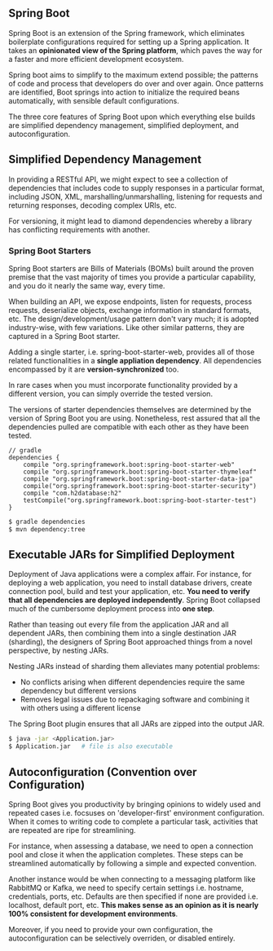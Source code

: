 ## Spring Boot

Spring Boot is an extension of the Spring framework, which eliminates boilerplate configurations required for setting up a Spring application. It takes an **opinionated view of the Spring platform**, which paves the way for a faster and more efficient development ecosystem.

Spring boot aims to simplify to the maximum extend possible; the patterns of code and process that developers do over and over again. Once patterns are identified, Boot springs into action to initialize the required beans automatically, with sensible default configurations.

The three core features of Spring Boot upon which everything else builds are simplified dependency management, simplified deployment, and autoconfiguration.

## Simplified Dependency Management

In providing a RESTful API, we might expect to see a collection of dependencies that includes code to supply responses in a particular format, including JSON, XML, marshalling/unmarshalling, listening for requests and returning responses, decoding complex URIs, etc.

For versioning, it might lead to diamond dependencies whereby a library has conflicting requirements with another.

### Spring Boot Starters

Spring Boot starters are Bills of Materials (BOMs) built around the proven premise that the vast majority of times you provide a particular capability, and you do it nearly the same way, every time.

When building an API, we expose endpoints, listen for requests, process requests, deserialize objects, exchange information in standard formats, etc. The design/development/usage pattern don't vary much; it is adopted industry-wise, with few variations. Like other similar patterns, they are captured in a Spring Boot starter.

Adding a single starter, i.e. spring-boot-starter-web, provides all of those related functionalities in a **single appliation dependency**. All dependencies encompassed by it are **version-synchronized** too.

In rare cases when you must incorporate functionality provided by a different version, you can simply override the tested version.

The versions of starter dependencies themselves are determined by the version of Spring Boot you are using. Nonetheless, rest assured that all the dependencies pulled are compatible with each other as they have been tested.

```
// gradle
dependencies {
    compile "org.springframework.boot:spring-boot-starter-web"
    compile "org.springframework.boot:spring-boot-starter-thymeleaf"
    compile "org.springframework.boot:spring-boot-starter-data-jpa"
    compile("org.springframework.boot:spring-boot-starter-security")
    compile "com.h2database:h2"
    testCompile("org.springframework.boot:spring-boot-starter-test")
}
```

```sh
$ gradle dependencies
$ mvn dependency:tree
```

## Executable JARs for Simplified Deployment

Deployment of Java applications were a complex affair. For instance, for deploying a web application, you need to install database drivers, create connection pool, build and test your application, etc. **You need to verify that all dependencies are deployed independently**. Spring Boot collapsed much of the cumbersome deployment process into **one step**.

Rather than teasing out every file from the application JAR and all dependent JARs, then combining them into a single destination JAR (sharding), the designers of Spring Boot approached things from a novel perspective, by nesting JARs.

Nesting JARs instead of sharding them alleviates many potential problems:

- No conflicts arising when different dependencies require the same dependency but different versions
- Removes legal issues due to repackaging software and combining it with others using a different license

The Spring Boot plugin ensures that all JARs are zipped into the output JAR.

```sh
$ java -jar <Application.jar>
$ Application.jar   # file is also executable
```

## Autoconfiguration (Convention over Configuration)

Spring Boot gives you productivity by bringing opinions to widely used and repeated cases i.e. focsuses on 'developer-first' environment configuration. When it comes to writing code to complete a particular task, activities that are repeated are ripe for streamlining.

For instance, when assessing a database, we need to open a connection pool and close it when the application completes. These steps can be streamlined automatically by following a simple and expected convention.

Another instance would be when connecting to a messaging platform like RabbitMQ or Kafka, we need to specify certain settings i.e. hostname, credentials, ports, etc. Defaults are then specified if none are provided i.e. localhost, default port, etc. **This makes sense as an opinion as it is nearly 100% consistent for development environments**.

Moreover, if you need to provide your own configuration, the autoconfiguration can be selectively overriden, or disabled entirely.

